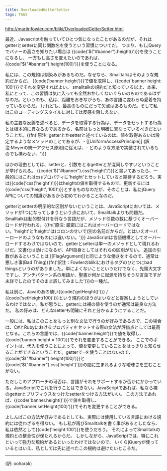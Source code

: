 ```yaml
---
title: OverloadedGetterSetter
tags: TAGS
---
```


http://martinfowler.com/bliki/OverloadedGetterSetter.html

最近、Javascriptを触っていてひとつ気になったことがあるのだが、それはgetterとsetterに同じ関数名を使うという習慣についてだ。
つまり、もしjQueryでバナーの高さを知りたい場合は {{code('$("#banner").height()')}}を使うことになるし、
一方もし高さを変えたいのであれば、{{code('$("#banner").height(100)')}}を使うことになる。

私には、この規約は馴染みがあるものだ。なぜなら、Smalltalkはそのような規約だからだ。
{{code('banner height')}}で値を取得し、{{code('banner height: 100')}}でそれを変更すればよい。
smalltalkの規約だと知っている以上、本来、私にとって、この習慣は気に入っても全然おかしくないぐらいのものであるはずなのだ。というのも、私は、距離をおきながらも、あの言語に変わらぬ愛着を持っているからだ。
けれども、最高のものにだって欠点はあるものだ。そして私はこのコーディングスタイルに対しては反感を隠しえない。

私の主要な反論を述べると、データを取得する行為は、データをセットする行為とは根本的に異なるのであるから、名前はもっと明確に異なっているべきだということだ。{{fn('原注: getterとかsetterと述べているのは、値を取得あるいは設定するようなメソッドのことであるが、- [[UniformAccessPrinciple]] (訳注:Meyerの統一アクセス原則)に従えば、- どのような方法で実装されているものでも構わない。')}}

ほかの理由としては、setterと、引数をとるgetterとが混同しやすいということが挙げられる。
{{code('$("#banner").css('height')')}}と書いてあったら、一般的にはこれはcssプロパティに'height'とセットしていると期待するだろう。実は{{code('css('height')')}}はheightの値を取得するもので、更新するには{{code('css('height', 100)')}}とするものなのだが、そのことは、私にjQuery APIについての知識があるから初めてわかることなのだ。

getterとsetterの明示的な区別がないということは、JavaScriptにおいては、メソッドが1つになってしまうという点において、Smalltalkよりも問題だ。Smalltalkは動的型付けを行なう言語だが、メソッド引数の数に基づくオーバーロードが行われる。{{fn('原注: 厳密にはこれはオーバーロードではない。'height'と'height:'は(コロンのせいで)別の名前だからだ。とはいえオーバーロードのようなものには違いない。')}}
JavaScriptは言語機構としてオーバーロードするわけではないので、getterとsetterは単一のメソッドとして現れるわけだ。文書化は助けになるが、API自身としてはそれらの区別がない。
追加の引数があるということは [[FlagArgument]]と同じような働きをするので、通常は悪しき事(Bad Thing){{fn('訳注：Fowlerのblikiにおけるタグのひとつにbad thingsというのがありました。単によくないことというだけでなく、先頭大文字ですし、アンチパターン系の用語か、聖書か何かに起源を持ちそうな言葉ですが未詳でしたのでそのまま訳してみました')}}の一種だ。

私は別に、Javaのあの醜い{{code('getHeight()')}} / {{code('setHeight(100)')}}という規約のほうがよいなどと提案しようとしているわけではない。私が思うに、getterには裸の値を使うのが通常は最良な方法だ。
私の好みは、どんなsetterも明確にそれと分かるようにすることだ。

一般には、私はこのことをもっと別な文法で行うのが好みであるので、この場合は、C#とRubyにおけるプロパティをセットする際の文法が評価点としては最高となる。これらの言語では、{{code('banner.height')}}で値を取得し、{{code('banner.height = 100')}}でそれを変更することができる。
ここでのポイントは、代入を使うことによって、値を変更していることをはっきりと知らせることができるということだ。getterで=を使うことはないので、{{code('$("#banner").height(100)')}}と{{code('$("#banner").css('height')')}}の間に生まれるような曖昧さを生むことがない。

ただしこのアプローチの可否は、言語がそれをサポートするか否かにかかっている。JavaScriptでこれを行うことはできない。JavaScriptであれば、私なら裸のgetterとプリフィクスをつけたsetterをつける方法がいい。
この方法であれば、{{code('banner.height()')}}で値を取得し、{{code('banner.setHeight(100)')}}でそれを変更することができる。

よしんばこの方法が好みであるとしても、実際には使用している言語における規約には従わざるを得ない。
もし私が再びSmalltalkを書く事があるとしたなら、私は依然として{{code('height:100')}}を使うだろう。
それによってSmalltalkの規約との整合性が保たれるからだ。
しかしながら、JavaScriptでは、特にこれといって強力な規約があるといったわけではないので、
いくらjQueryが使っているとはいえ、私としては先に述べたこの規約は避けたいところだ。

----
(訳: ooharak)
